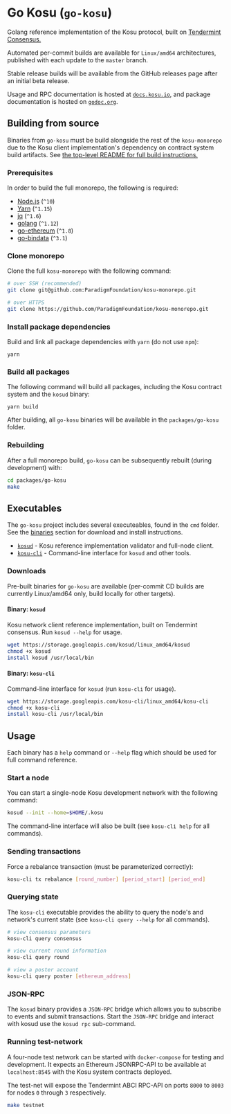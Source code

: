 # Go Kosu (`go-kosu`)

Golang reference implementation of the Kosu protocol, built on [Tendermint Consensus.](https://github.com/tendermint/tendermint)

Automated per-commit builds are available for `Linux/amd64` architectures, published with each update to the `master` branch.

Stable release builds will be available from the GitHub releases page after an initial beta release.

Usage and RPC documentation is hosted at [`docs.kosu.io`](https://docs.kosu.io/go-kosu), and package documentation is hosted on [`godoc.org`](https://godoc.org/github.com/ParadigmFoundation/kosu-monorepo).

## Building from source

Binaries from `go-kosu` must be build alongside the rest of the `kosu-monorepo` due to the Kosu client implementation's dependency on contract system build artifacts. See [the top-level README for full build instructions.](https://github.com/ParadigmFoundation/kosu-monorepo/blob/master/README.md#install-instructions)

### Prerequisites

In order to build the full monorepo, the following is required:

-   [Node.js](https://nodejs.org/en/download/) (`^10`)
-   [Yarn](https://yarnpkg.com/lang/en/docs/install/#mac-stable) (`^1.15`)
-   [jq](https://stedolan.github.io/jq/download/) (`^1.6`)
-   [golang](https://golang.org/dl/) (`^1.12`)
-   [go-ethereum](https://github.com/ethereum/go-ethereum/wiki/Building-Ethereum) (`^1.8`)
-   [go-bindata](https://github.com/go-bindata/go-bindata) (`^3.1`)

### Clone monorepo

Clone the full `kosu-monorepo` with the following command:

```bash
# over SSH (recommended)
git clone git@github.com:ParadigmFoundation/kosu-monorepo.git

# over HTTPS
git clone https://github.com/ParadigmFoundation/kosu-monorepo.git
```

### Install package dependencies

Build and link all package dependencies with `yarn` (do not use `npm`):

```
yarn
```

### Build all packages

The following command will build all packages, including the Kosu contract system and the `kosud` binary:

```
yarn build
```

After building, all `go-kosu` binaries will be available in the `packages/go-kosu` folder.

### Rebuilding

After a full monorepo build, `go-kosu` can be subsequently rebuilt (during development) with:

```bash
cd packages/go-kosu
make
```

## Executables

The `go-kosu` project includes several executeables, found in the `cmd` folder. See the [binaries](#binaries) section for download and install instructions.

-   [`kosud`](#binary-kosud) - Kosu reference implementation validator and full-node client.
-   [`kosu-cli`](#binary-kosu-cli) - Command-line interface for `kosud` and other tools.

### Downloads

Pre-built binaries for `go-kosu` are available (per-commit CD builds are currently Linux/amd64 only, build locally for other targets).

#### Binary: `kosud`

Kosu network client reference implementation, built on Tendermint consensus. Run `kosud --help` for usage.

```bash
wget https://storage.googleapis.com/kosud/linux_amd64/kosud
chmod +x kosud
install kosud /usr/local/bin
```

#### Binary: `kosu-cli`

Command-line interface for `kosud` (run `kosu-cli` for usage).

```bash
wget https://storage.googleapis.com/kosu-cli/linux_amd64/kosu-cli
chmod +x kosu-cli
install kosu-cli /usr/local/bin
```

## Usage

Each binary has a `help` command or `--help` flag which should be used for full command reference.

### Start a node

You can start a single-node Kosu development network with the following command:

```bash
kosud --init --home=$HOME/.kosu
```

The command-line interface will also be built (see `kosu-cli help` for all commands).

### Sending transactions

Force a rebalance transaction (must be parameterized correctly):

```bash
kosu-cli tx rebalance [round_number] [period_start] [period_end]
```

### Querying state

The `kosu-cli` executable provides the ability to query the node's and network's current state (see `kosu-cli query --help` for all commands).

```bash
# view consensus parameters
kosu-cli query consensus

# view current round information
kosu-cli query round

# view a poster account
kosu-cli query poster [ethereum_address]
```

### JSON-RPC

The `kosud` binary provides a `JSON-RPC` bridge which allows you to subscribe to events and submit transactions.
Start the `JSON-RPC` bridge and interact with kosud use the `kosud rpc` sub-command.

### Running test-network

A four-node test network can be started with `docker-compose` for testing and development. It expects an Ethereum JSONRPC-API to be available at `localhost:8545` with the Kosu system contracts deployed.

The test-net will expose the Tendermint ABCI RPC-API on ports `8000` to `8003` for nodes `0` through `3` respectively.

```bash
make testnet
```
